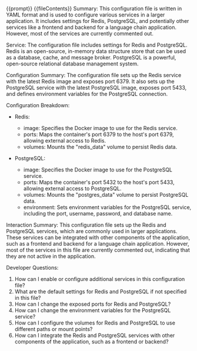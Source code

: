 {{prompt}}
{{fileContents}}
Summary:
This configuration file is written in YAML format and is used to configure various services in a larger application. It includes settings for Redis, PostgreSQL, and potentially other services like a frontend and backend for a language chain application. However, most of the services are currently commented out.

Service:
The configuration file includes settings for Redis and PostgreSQL. Redis is an open-source, in-memory data structure store that can be used as a database, cache, and message broker. PostgreSQL is a powerful, open-source relational database management system.

Configuration Summary:
The configuration file sets up the Redis service with the latest Redis image and exposes port 6379. It also sets up the PostgreSQL service with the latest PostgreSQL image, exposes port 5433, and defines environment variables for the PostgreSQL connection.

Configuration Breakdown:
- Redis:
  - image: Specifies the Docker image to use for the Redis service.
  - ports: Maps the container's port 6379 to the host's port 6379, allowing external access to Redis.
  - volumes: Mounts the "redis_data" volume to persist Redis data.

- PostgreSQL:
  - image: Specifies the Docker image to use for the PostgreSQL service.
  - ports: Maps the container's port 5432 to the host's port 5433, allowing external access to PostgreSQL.
  - volumes: Mounts the "postgres_data" volume to persist PostgreSQL data.
  - environment: Sets environment variables for the PostgreSQL service, including the port, username, password, and database name.

Interaction Summary:
This configuration file sets up the Redis and PostgreSQL services, which are commonly used in larger applications. These services can be integrated with other components of the application, such as a frontend and backend for a language chain application. However, most of the services in this file are currently commented out, indicating that they are not active in the application.

Developer Questions:
1. How can I enable or configure additional services in this configuration file?
2. What are the default settings for Redis and PostgreSQL if not specified in this file?
3. How can I change the exposed ports for Redis and PostgreSQL?
4. How can I change the environment variables for the PostgreSQL service?
5. How can I configure the volumes for Redis and PostgreSQL to use different paths or mount points?
6. How can I integrate the Redis and PostgreSQL services with other components of the application, such as a frontend or backend?